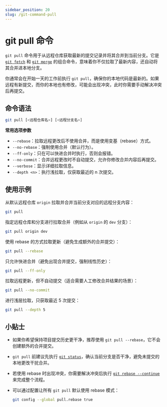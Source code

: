 ```yaml
---
sidebar_position: 20
slug: /git-command-pull
---
```


# git pull 命令

`git pull` 命令用于从远程仓库获取最新的提交记录并将其合并到当前分支。它是 [`git fetch`](/git/git-command-fetch/) 和 [`git merge`](/git/git-command-merge/) 的组合命令，意味着你不仅拉取了最新内容，还自动将其合并进本地分支。

你通常会在开始一天的工作前执行 `git pull`，确保你的本地代码是最新的。如果远程有新提交，而你的本地也有修改，可能会出现冲突，此时你需要手动解决冲突后再提交。



## 命令语法

```bash
git pull [<远程仓库名>] [<远程分支名>]
```

**常用选项参数**

- `--rebase`：拉取远程更改后不使用合并，而是使用变基（rebase）方式。
- `--no-rebase`：强制使用合并（默认行为）。
- `--ff-only`：只在可以快进合并时执行，否则会报错。
- `--no-commit`：合并远程更改时不自动提交，允许你修改合并内容后再提交。
- `--verbose`：显示详细拉取信息。
- `--depth <n>`：执行浅拉取，仅获取最近的 n 次提交。



## 使用示例

从默认远程仓库 `origin` 拉取并合并当前分支对应的远程分支内容：

```bash
git pull
```

指定远程仓库和分支进行拉取合并（例如从 `origin` 的 `dev` 分支）：

```bash
git pull origin dev
```

使用 rebase 的方式拉取更新（避免生成额外的合并提交）：

```bash
git pull --rebase
```

只允许快进合并（避免出现合并提交，强制线性历史）：

```bash
git pull --ff-only
```

拉取远程更新，但不自动提交（适合需要人工修改合并结果的场景）：

```bash
git pull --no-commit
```

进行浅层拉取，只获取最近 5 次提交：

```bash
git pull --depth 5
```



## 小贴士

- 如果你希望保持项目提交历史更干净，推荐使用 `git pull --rebase`，它不会创建额外的合并提交。

- `git pull` 前建议先执行 [`git status`](/git/git-command-status/)，确认当前分支是否干净，避免未提交的本地更改干扰合并。

- 若使用 rebase 时出现冲突，你需要解决冲突后执行 [`git rebase --continue`](/git/git-command-rebase/) 来完成整个流程。

- 可以通过配置让所有 `git pull` 默认使用 rebase 模式：

  ```bash
  git config --global pull.rebase true
  ```

